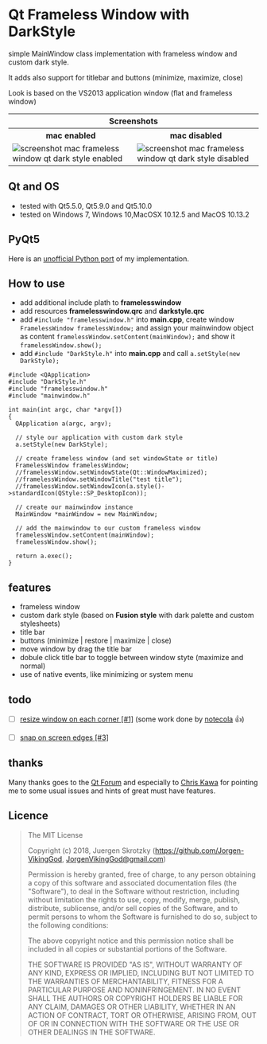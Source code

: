 # Qt Frameless Window with DarkStyle
simple MainWindow class implementation with frameless window and custom dark style. 

It adds also support for titlebar and buttons (minimize, maximize, close)

Look is based on the VS2013 application window (flat and frameless window)

<table>
  <tr><th colspan="2">Screenshots</th></tr>
  <tr><th>mac enabled</th><th>mac disabled</th></tr>
  <tr>
    <td><img src="https://github.com/Jorgen-VikingGod/Qt-Frameless-Window-DarkStyle/blob/master/screenshot_mac_frameless_window_qt_dark_style_enabled.png" title="screenshot mac frameless window qt dark style enabled" /></td>
    <td><img src="https://github.com/Jorgen-VikingGod/Qt-Frameless-Window-DarkStyle/blob/master/screenshot_mac_frameless_window_qt_dark_style_disabled.png" title="screenshot mac frameless window qt dark style disabled" /></td>
  </tr>
</table>


## Qt and OS
* tested with Qt5.5.0, Qt5.9.0 and Qt5.10.0
* tested on Windows 7, Windows 10,MacOSX 10.12.5 and MacOS 10.13.2

## PyQt5
Here is an [unofficial Python port](https://github.com/gmarull/qtmodern) of my implementation.

## How to use
* add additional include plath to **framelesswindow**
* add resources **framelesswindow.qrc** and **darkstyle.qrc**
* add ``#include "framelesswindow.h"`` into **main.cpp**, create window ``FramelessWindow framelessWindow;`` and assign your mainwindow object as content ``framelessWindow.setContent(mainWindow);`` and show it ``framelessWindow.show();``
* add ``#include "DarkStyle.h"`` into **main.cpp** and call ``a.setStyle(new DarkStyle);``


```qt
#include <QApplication>
#include "DarkStyle.h"
#include "framelesswindow.h"
#include "mainwindow.h"

int main(int argc, char *argv[])
{
  QApplication a(argc, argv);

  // style our application with custom dark style
  a.setStyle(new DarkStyle);

  // create frameless window (and set windowState or title)
  FramelessWindow framelessWindow;
  //framelessWindow.setWindowState(Qt::WindowMaximized);
  //framelessWindow.setWindowTitle("test title");
  //framelessWindow.setWindowIcon(a.style()->standardIcon(QStyle::SP_DesktopIcon));
  
  // create our mainwindow instance
  MainWindow *mainWindow = new MainWindow;

  // add the mainwindow to our custom frameless window
  framelessWindow.setContent(mainWindow);
  framelessWindow.show();

  return a.exec();
}
```


## features
* frameless window
* custom dark style (based on **Fusion style** with dark palette and custom stylesheets)
* title bar
* buttons (minimize | restore | maximize | close)
* move window by drag the title bar
* dobule click title bar to toggle between window styte (maximize and normal)
* use of native events, like minimizing or system menu


## todo
* [ ] [resize window on each corner [#1]](https://github.com/Jorgen-VikingGod/Qt-Frameless-Window-DarkStyle/issues/1) (some work done by [notecola](https://github.com/notecola) :+1:)
* [ ] [snap on screen edges [#3]](https://github.com/Jorgen-VikingGod/Qt-Frameless-Window-DarkStyle/issues/3)


## thanks
Many thanks goes to the [Qt Forum](https://forum.qt.io/topic/80654/how-to-create-vs2013-like-frameless-window-with-dark-style) and especially to [Chris Kawa](https://forum.qt.io/user/chris-kawa) for pointing me to some usual issues and hints of great must have features. 


## Licence
> The MIT License
>
> Copyright (c) 2018, Juergen Skrotzky (https://github.com/Jorgen-VikingGod, JorgenVikingGod@gmail.com)
>
> Permission is hereby granted, free of charge, to any person obtaining a copy
> of this software and associated documentation files (the "Software"), to deal
> in the Software without restriction, including without limitation the rights
> to use, copy, modify, merge, publish, distribute, sublicense, and/or sell
> copies of the Software, and to permit persons to whom the Software is
> furnished to do so, subject to the following conditions:
>
> The above copyright notice and this permission notice shall be included in
> all copies or substantial portions of the Software.
>
> THE SOFTWARE IS PROVIDED "AS IS", WITHOUT WARRANTY OF ANY KIND, EXPRESS OR
> IMPLIED, INCLUDING BUT NOT LIMITED TO THE WARRANTIES OF MERCHANTABILITY,
> FITNESS FOR A PARTICULAR PURPOSE AND NONINFRINGEMENT. IN NO EVENT SHALL THE
> AUTHORS OR COPYRIGHT HOLDERS BE LIABLE FOR ANY CLAIM, DAMAGES OR OTHER
> LIABILITY, WHETHER IN AN ACTION OF CONTRACT, TORT OR OTHERWISE, ARISING FROM,
> OUT OF OR IN CONNECTION WITH THE SOFTWARE OR THE USE OR OTHER DEALINGS IN
> THE SOFTWARE.
